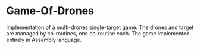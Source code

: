# Game-Of-Drones
 Implementation of a multi-drones single-target game. The drones and target are managed by co-routines, one co-routine each. The game implemented entirely in Assembly language.
